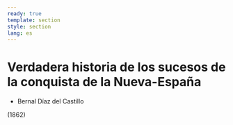 ```yaml
---
ready: true
template: section
style: section
lang: es
---
```


# Verdadera historia de los sucesos de la conquista de la Nueva-España

- Bernal Díaz del Castillo

(1862)
